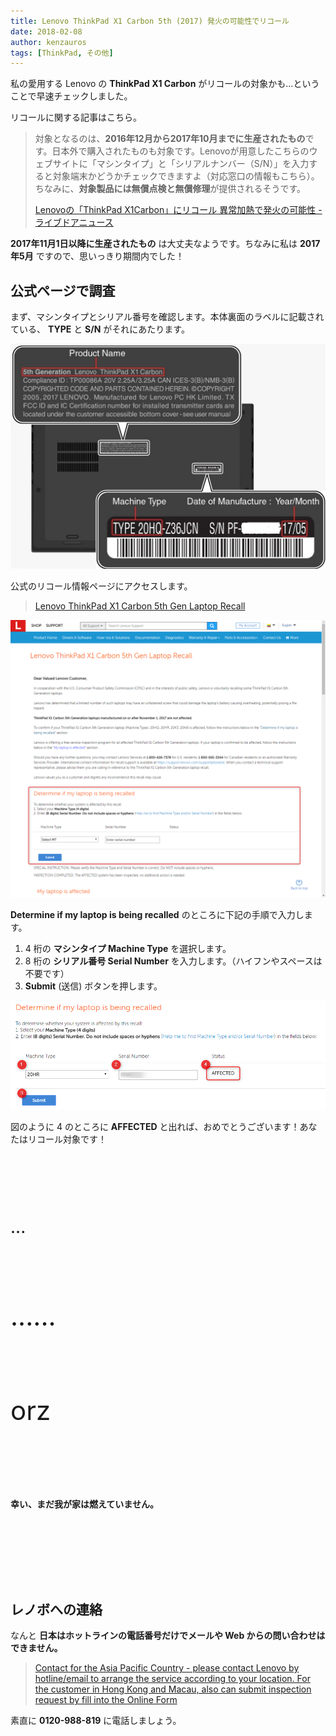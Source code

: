 ```yaml
---
title: Lenovo ThinkPad X1 Carbon 5th (2017) 発火の可能性でリコール
date: 2018-02-08
author: kenzauros
tags: [ThinkPad, その他]
---
```


私の愛用する Lenovo の **ThinkPad X1 Carbon** がリコールの対象かも...ということで早速チェックしました。

リコールに関する記事はこちら。

>対象となるのは、**2016年12月から2017年10月までに生産されたもの**です。日本外で購入されたものも対象です。Lenovoが用意したこちらのウェブサイトに「マシンタイプ」と「シリアルナンバー（S/N）」を入力すると対象端末かどうかチェックできますよ（対応窓口の情報もこちら）。ちなみに、**対象製品には無償点検と無償修理**が提供されるそうです。
>
> [Lenovoの「ThinkPad X1Carbon」にリコール 異常加熱で発火の可能性 - ライブドアニュース](http://news.livedoor.com/article/detail/14268898/)


**2017年11月1日以降に生産されたもの** は大丈夫なようです。ちなみに私は **2017年5月** ですので、思いっきり期間内でした！

## 公式ページで調査

まず、マシンタイプとシリアル番号を確認します。本体裏面のラベルに記載されている、 **TYPE** と **S/N** がそれにあたります。

![](images/lenovo-thinkpad-x1-carbon-5th-2017-recall-1.jpg)

公式のリコール情報ページにアクセスします。

>[Lenovo ThinkPad X1 Carbon 5th Gen Laptop Recall](https://support.lenovo.com/co/en/solutions/ht504453)

![](images/lenovo-thinkpad-x1-carbon-5th-2017-recall-2.png)

**Determine if my laptop is being recalled** のところに下記の手順で入力します。

1. 4 桁の **マシンタイプ Machine Type** を選択します。
2. 8 桁の **シリアル番号 Serial Number** を入力します。（ハイフンやスペースは不要です）
3. **Submit** (送信) ボタンを押します。

![Lenovo ThinkPad X1 Carbon 5th Gen Laptop Recall Result](images/lenovo-thinkpad-x1-carbon-5th-2017-recall-3.png)

図のように 4 のところに **AFFECTED** と出れば、おめでとうございます！あなたはリコール対象です！

<div style="height: 100px"></div>

<div style="font-size:2em">...</div>

<div style="height: 100px"></div>

<div style="font-size:3em">......</div>

<div style="height: 100px"></div>

<div style="font-size:3em">orz</div>

<div style="height: 100px"></div>

**幸い、まだ我が家は燃えていません。**

<div style="height: 100px"></div>

## レノボへの連絡

なんと **日本はホットラインの電話番号だけでメールや Web からの問い合わせはできません。**

> [Contact for the Asia Pacific Country - please contact Lenovo by hotline/email to arrange the service according to your location. For the customer in Hong Kong and Macau, also can submit inspection request by fill into the Online Form](https://support.lenovo.com/co/en/solutions/ht506106)

素直に **0120-988-819** に電話しましょう。